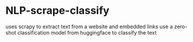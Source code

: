 # NLP-scrape-classify
uses scrapy to extract text from a website and embedded links
use a zero-shot classification model from huggingface to classify the text
